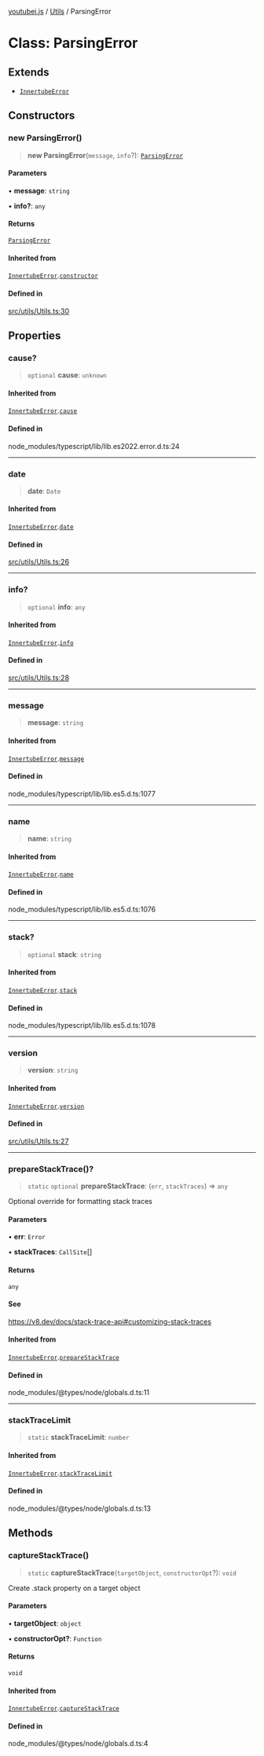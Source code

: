 [youtubei.js](../../../README.md) / [Utils](../README.md) / ParsingError

# Class: ParsingError

## Extends

- [`InnertubeError`](InnertubeError.md)

## Constructors

### new ParsingError()

> **new ParsingError**(`message`, `info`?): [`ParsingError`](ParsingError.md)

#### Parameters

• **message**: `string`

• **info?**: `any`

#### Returns

[`ParsingError`](ParsingError.md)

#### Inherited from

[`InnertubeError`](InnertubeError.md).[`constructor`](InnertubeError.md#constructors)

#### Defined in

[src/utils/Utils.ts:30](https://github.com/LuanRT/YouTube.js/blob/eb21af33db708f0355f4fb15881f5d4fabc7b06c/src/utils/Utils.ts#L30)

## Properties

### cause?

> `optional` **cause**: `unknown`

#### Inherited from

[`InnertubeError`](InnertubeError.md).[`cause`](InnertubeError.md#cause)

#### Defined in

node\_modules/typescript/lib/lib.es2022.error.d.ts:24

***

### date

> **date**: `Date`

#### Inherited from

[`InnertubeError`](InnertubeError.md).[`date`](InnertubeError.md#date)

#### Defined in

[src/utils/Utils.ts:26](https://github.com/LuanRT/YouTube.js/blob/eb21af33db708f0355f4fb15881f5d4fabc7b06c/src/utils/Utils.ts#L26)

***

### info?

> `optional` **info**: `any`

#### Inherited from

[`InnertubeError`](InnertubeError.md).[`info`](InnertubeError.md#info)

#### Defined in

[src/utils/Utils.ts:28](https://github.com/LuanRT/YouTube.js/blob/eb21af33db708f0355f4fb15881f5d4fabc7b06c/src/utils/Utils.ts#L28)

***

### message

> **message**: `string`

#### Inherited from

[`InnertubeError`](InnertubeError.md).[`message`](InnertubeError.md#message)

#### Defined in

node\_modules/typescript/lib/lib.es5.d.ts:1077

***

### name

> **name**: `string`

#### Inherited from

[`InnertubeError`](InnertubeError.md).[`name`](InnertubeError.md#name)

#### Defined in

node\_modules/typescript/lib/lib.es5.d.ts:1076

***

### stack?

> `optional` **stack**: `string`

#### Inherited from

[`InnertubeError`](InnertubeError.md).[`stack`](InnertubeError.md#stack)

#### Defined in

node\_modules/typescript/lib/lib.es5.d.ts:1078

***

### version

> **version**: `string`

#### Inherited from

[`InnertubeError`](InnertubeError.md).[`version`](InnertubeError.md#version)

#### Defined in

[src/utils/Utils.ts:27](https://github.com/LuanRT/YouTube.js/blob/eb21af33db708f0355f4fb15881f5d4fabc7b06c/src/utils/Utils.ts#L27)

***

### prepareStackTrace()?

> `static` `optional` **prepareStackTrace**: (`err`, `stackTraces`) => `any`

Optional override for formatting stack traces

#### Parameters

• **err**: `Error`

• **stackTraces**: `CallSite`[]

#### Returns

`any`

#### See

https://v8.dev/docs/stack-trace-api#customizing-stack-traces

#### Inherited from

[`InnertubeError`](InnertubeError.md).[`prepareStackTrace`](InnertubeError.md#preparestacktrace)

#### Defined in

node\_modules/@types/node/globals.d.ts:11

***

### stackTraceLimit

> `static` **stackTraceLimit**: `number`

#### Inherited from

[`InnertubeError`](InnertubeError.md).[`stackTraceLimit`](InnertubeError.md#stacktracelimit)

#### Defined in

node\_modules/@types/node/globals.d.ts:13

## Methods

### captureStackTrace()

> `static` **captureStackTrace**(`targetObject`, `constructorOpt`?): `void`

Create .stack property on a target object

#### Parameters

• **targetObject**: `object`

• **constructorOpt?**: `Function`

#### Returns

`void`

#### Inherited from

[`InnertubeError`](InnertubeError.md).[`captureStackTrace`](InnertubeError.md#capturestacktrace)

#### Defined in

node\_modules/@types/node/globals.d.ts:4

